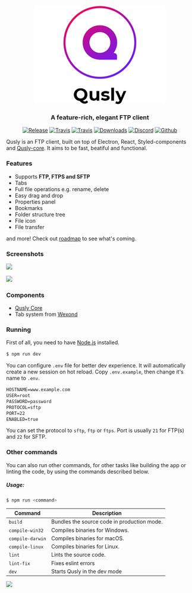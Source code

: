 <div align="center">
  <img src="static/app-icons/readme.png">

  <h3>
    A feature-rich, elegant FTP client<br />
  </h3>

[![Release](https://img.shields.io/github/release-pre/qusly/qusly.svg)](https://github.com/qusly/qusly/releases)
[![Travis](https://img.shields.io/travis/qusly/qusly.svg?style=flat-square)](https://travis-ci.com/qusly/qusly)
[![Travis](https://img.shields.io/travis/qusly/qusly-core.svg?style=flat-square)](https://travis-ci.org/xnerhu/qusly-core.svg)
[![Downloads](https://img.shields.io/github/downloads/qusly/qusly/total.svg?style=flat-square)](https://github.com/qusly/qusly/releases)
[![Discord](https://img.shields.io/discord/591624973609730059.svg?style=flat-square)](https://discord.gg/rNyNYFn)
[![Github](https://img.shields.io/github/followers/xnerhu.svg?style=social&label=Follow)](https://twitter.com/xnerhu)

</div>

Qusly is an FTP client, built on top of Electron, React, Styled-components and [Qusly-core](https://www.github.com/qusly/qusly-core). It aims to be fast, beatiful and functional.

### Features
- Supports __FTP, FTPS and SFTP__
- Tabs
- Full file operations e.g. rename, delete
- Easy drag and drop
- Properties panel
- Bookmarks
- Folder structure tree
- File icon
- File transfer

and more! Check out [roadmap](https://github.com/qusly/qusly/projects/) to see what's coming.

### Screenshots

![](https://i.imgur.com/N0paCfw.png)

![](https://i.imgur.com/dKTpp5U.png)

### Components
- [Qusly Core](https://github.com/qusly/qusly-core)
- Tab system from [Wexond](https://github.com/wexond/wexond)

### Running
First of all, you need to have [Node.js](https://nodejs.org) installed.

```bash
$ npm run dev
```

You can configure `.env` file for better dev experience. It will automatically create a new session on hot reload.
Copy `.env.example`, then change it's name to `.env`.

```
HOSTNAME=www.example.com
USER=root
PASSWORD=password
PROTOCOL=sftp
PORT=22
ENABLED=true
```

You can set the protocol to `sftp`, `ftp` or `ftps`.
Port is usually `21` for FTP(s) and `22` for SFTP.

### Other commands

You can also run other commands, for other tasks like building the app or linting the code, by using the commands described below.

##### Usage:

```bash
$ npm run <command>
```

| Command          | Description                                 |
| ---------------- | ------------------------------------------- |
| `build`          | Bundles the source code in production mode. |
| `compile-win32`  | Compiles binaries for Windows.              |
| `compile-darwin` | Compiles binaries for macOS.                |
| `compile-linux`  | Compiles binaries for Linux.                |
| `lint`           | Lints the source code.                      |
| `lint-fix`       | Fixes eslint errors                         |
| `dev`            | Starts Qusly in the dev mode        |

<a href="https://www.patreon.com/bePatron?u=21429620">
    <img src="https://c5.patreon.com/external/logo/become_a_patron_button@2x.png" width="160">
</a>
